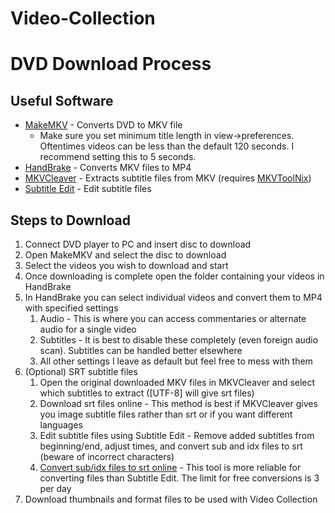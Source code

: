 # Video-Collection

# DVD Download Process
## Useful Software
* [MakeMKV](https://www.makemkv.com/) - Converts DVD to MKV file
  * Make sure you set minimum title length in view->preferences. Oftentimes videos can be less than the default 120 seconds. I recommend setting this to 5 seconds.
* [HandBrake](https://handbrake.fr/) - Converts MKV files to MP4
* [MKVCleaver](https://www.videohelp.com/software/MKVcleaver) - Extracts subtitle files from MKV (requires [MKVToolNix](https://www.videohelp.com/software/MKVToolNix))
* [Subtitle Edit](https://nikse.dk/SubtitleEdit/) - Edit subtitle files
## Steps to Download
1. Connect DVD player to PC and insert disc to download
2. Open MakeMKV and select the disc to download
3. Select the videos you wish to download and start
4. Once downloading is complete open the folder containing your videos in HandBrake
5. In HandBrake you can select individual videos and convert them to MP4 with specified settings<br>
   1. Audio - This is where you can access commentaries or alternate audio for a single video<br>
   2. Subtitles - It is best to disable these completely (even foreign audio scan). Subtitles can be handled better elsewhere<br>
   3. All other settings I leave as default but feel free to mess with them
6. (Optional) SRT subtitle files
   1. Open the original downloaded MKV files in MKVCleaver and select which subtitles to extract ([UTF-8] will give srt files)
   2. Download srt files online - This method is best if MKVCleaver gives you image subtitle files rather than srt or if you want different languages
   3. Edit subtitle files using Subtitle Edit - Remove added subtitles from beginning/end, adjust times, and convert sub and idx files to srt (beware of incorrect characters)
   4. [Convert sub/idx files to srt online](https://subtitletools.com/convert-sub-idx-to-srt-online) - This tool is more reliable for converting files than Subtitle Edit. The limit for free conversions is 3 per day
7. Download thumbnails and format files to be used with Video Collection
